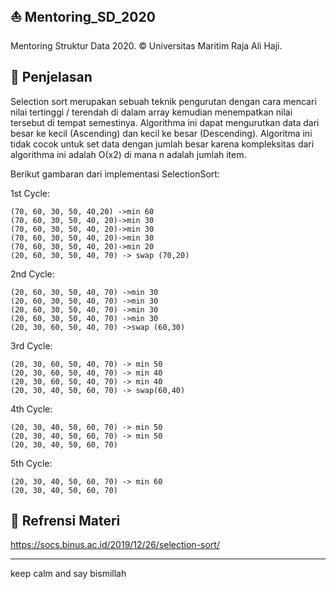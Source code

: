 ## ⛵ Mentoring_SD_2020
Mentoring Struktur Data 2020. © Universitas Maritim Raja Ali Haji.

## 🧧 Penjelasan
Selection sort merupakan sebuah teknik pengurutan dengan cara mencari nilai tertinggi / terendah di dalam array kemudian menempatkan nilai tersebut di tempat semestinya. 
Algorithma ini dapat mengurutkan data dari besar ke kecil (Ascending) dan kecil ke besar (Descending). 
Algoritma ini tidak cocok untuk set data dengan jumlah besar karena kompleksitas dari algorithma ini adalah Ο(x2) di mana n adalah jumlah item.

Berikut gambaran dari implementasi SelectionSort:

1st Cycle:
```
(70, 60, 30, 50, 40,20) ->min 60
(70, 60, 30, 50, 40, 20)->min 30
(70, 60, 30, 50, 40, 20)->min 30
(70, 60, 30, 50, 40, 20)->min 30
(70, 60, 30, 50, 40, 20)->min 20
(20, 60, 30, 50, 40, 70) -> swap (70,20)
```

2nd Cycle:
```
(20, 60, 30, 50, 40, 70) ->min 30
(20, 60, 30, 50, 40, 70) ->min 30
(20, 60, 30, 50, 40, 70) ->min 30
(20, 60, 30, 50, 40, 70) ->min 30
(20, 30, 60, 50, 40, 70) ->swap (60,30)
```

3rd Cycle:
```
(20, 30, 60, 50, 40, 70) -> min 50
(20, 30, 60, 50, 40, 70) -> min 40
(20, 30, 60, 50, 40, 70) -> min 40
(20, 30, 40, 50, 60, 70) -> swap(60,40)
```

4th Cycle:
```
(20, 30, 40, 50, 60, 70) -> min 50
(20, 30, 40, 50, 60, 70) -> min 50
(20, 30, 40, 50, 60, 70)
```

5th Cycle:
```
(20, 30, 40, 50, 60, 70) -> min 60
(20, 30, 40, 50, 60, 70)
```

## 💒 Refrensi Materi
<a href="https://socs.binus.ac.id/2019/12/26/selection-sort/">https://socs.binus.ac.id/2019/12/26/selection-sort/<a>

---
keep calm and say bismillah
